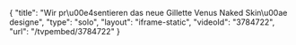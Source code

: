 {
    "title": "Wir pr\u00e4sentieren das neue Gillette Venus Naked Skin\u00ae designe",
    "type": "solo",
    "layout": "iframe-static",
    "videoId": "3784722",
    "url": "\/tvpembed\/3784722"
}